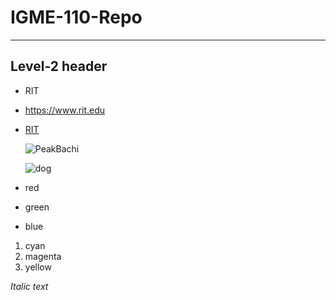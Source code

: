 # IGME-110-Repo

---
## Level-2 header

- RIT
- https://www.rit.edu
- [RIT](https://www.rit.edu)

  ![PeakBachi](https://static.wikia.nocookie.net/kagurabachi/images/8/84/Chihiro_Rokuhira_Portrait.png/revision/latest?cb=20230917164227)

  ![dog](cassie.jpg)

- red
- green
- blue

1. cyan
2. magenta
3. yellow



*Italic text*
